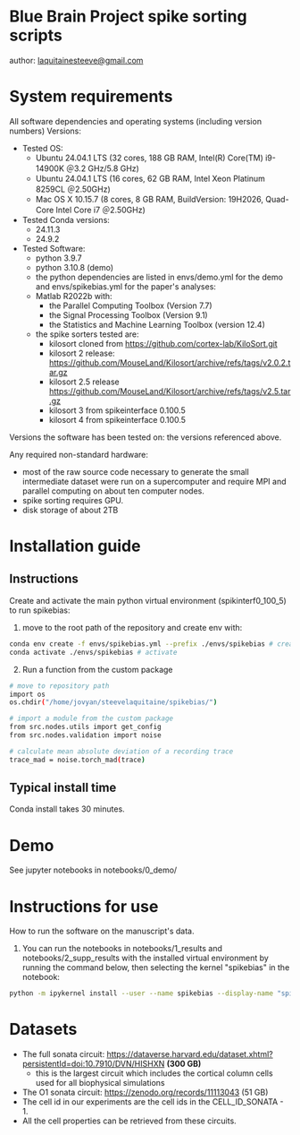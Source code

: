 # Blue Brain Project spike sorting scripts

author: laquitainesteeve@gmail.com

# System requirements

All software dependencies and operating systems (including version numbers)
Versions: 

* Tested OS:
    * Ubuntu 24.04.1 LTS (32 cores, 188 GB RAM, Intel(R) Core(TM) i9-14900K ＠3.2 GHz/5.8 GHz)
    * Ubuntu 24.04.1 LTS (16 cores, 62 GB RAM, Intel Xeon Platinum 8259CL ＠2.50GHz)
    * Mac OS X 10.15.7 (8 cores, 8 GB RAM, BuildVersion: 19H2026, Quad-Core Intel Core i7 ＠2.50GHz) 
* Tested Conda versions:
    * 24.11.3
    * 24.9.2
* Tested Software:
  * python 3.9.7
  * python 3.10.8 (demo)
  * the python dependencies are listed in envs/demo.yml for the demo and envs/spikebias.yml for the paper's analyses:
  * Matlab R2022b with: 
    * the Parallel Computing Toolbox (Version 7.7)
    * the Signal Processing Toolbox (Version 9.1) 
    * the Statistics and Machine Learning Toolbox (version 12.4)
  * the spike sorters tested are:
    * kilosort cloned from https://github.com/cortex-lab/KiloSort.git
    * kilosort 2 release: https://github.com/MouseLand/Kilosort/archive/refs/tags/v2.0.2.tar.gz
    * kilosort 2.5 release https://github.com/MouseLand/Kilosort/archive/refs/tags/v2.5.tar.gz
    * kilosort 3 from spikeinterface 0.100.5
    * kilosort 4 from spikeinterface 0.100.5

Versions the software has been tested on: the versions referenced above.

Any required non-standard hardware: 
* most of the raw source code necessary to generate the small intermediate dataset were run on a supercomputer and require MPI and parallel computing on about ten computer nodes.
* spike sorting requires GPU.
* disk storage of about 2TB

# Installation guide

## Instructions

Create and activate the main python virtual environment (spikinterf0_100_5) to run spikebias:

1. move to the root path of the repository and create env with: 

```bash 
conda env create -f envs/spikebias.yml --prefix ./envs/spikebias # create
conda activate ./envs/spikebias # activate
```

2. Run a function from the custom package 

```bash
# move to repository path
import os
os.chdir("/home/jovyan/steevelaquitaine/spikebias/")

# import a module from the custom package
from src.nodes.utils import get_config
from src.nodes.validation import noise

# calculate mean absolute deviation of a recording trace
trace_mad = noise.torch_mad(trace)
```

## Typical install time

Conda install takes 30 minutes.

# Demo

See jupyter notebooks in notebooks/0_demo/

# Instructions for use 

How to run the software on the manuscript's data.

1. You can run the notebooks in notebooks/1_results and notebooks/2_supp_results with the installed virtual environment by running the command below, then selecting the kernel "spikebias" in the notebook:

```bash
python -m ipykernel install --user --name spikebias --display-name "spikebias"
```

# Datasets

* The full sonata circuit: https://dataverse.harvard.edu/dataset.xhtml?persistentId=doi:10.7910/DVN/HISHXN **(300 GB)**
    * this is the largest circuit which includes the cortical column cells used for all biophysical simulations
* The O1 sonata circuit: https://zenodo.org/records/11113043 (51 GB)
* The cell id in our experiments are the cell ids in the CELL_ID_SONATA - 1.
* All the cell properties can be retrieved from these circuits.